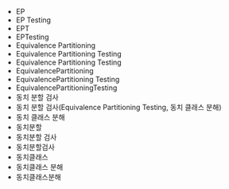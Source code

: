 ﻿- EP
- EP Testing
- EPT
- EPTesting
- Equivalence Partitioning
- Equivalence Partitioning Testing
- Equivalence Partitioning Testing
- EquivalencePartitioning
- EquivalencePartitioning Testing
- EquivalencePartitioningTesting
- 동치 분할 검사
- 동치 분할 검사(Equivalence Partitioning Testing, 동치 클래스 분해)
- 동치 클래스 분해
- 동치분할
- 동치분할 검사
- 동치분할검사
- 동치클래스
- 동치클래스 분해
- 동치클래스분해
